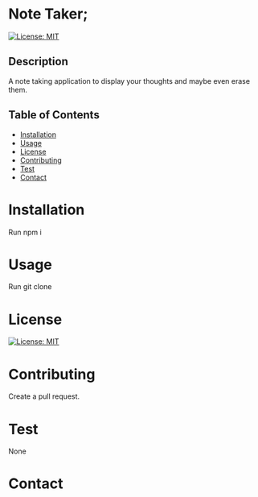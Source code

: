 # Note Taker;
  [![License: MIT](https://img.shields.io/badge/License-MIT-yellow.svg)](https://opensource.org/licenses/MIT)

  ## Description 
  A note taking application to display your thoughts and maybe even erase them.

  ## Table of Contents 

  * [Installation](#Installation)
  * [Usage](#Usage)
  * [License](#License)
  * [Contributing](#Contributing)
  * [Test](#Test)
  * [Contact](#Contact)
   
  # Installation
  Run npm i

  # Usage
  Run git clone


  # License
  [![License: MIT](https://img.shields.io/badge/License-MIT-yellow.svg)](https://opensource.org/licenses/MIT)
  
  # Contributing
  Create a pull request.

  # Test
  None

  # Contact
 

  
